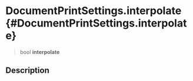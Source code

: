 DocumentPrintSettings.interpolate {#DocumentPrintSettings.interpolate}
=================================

> bool **interpolate**

Description
-----------
